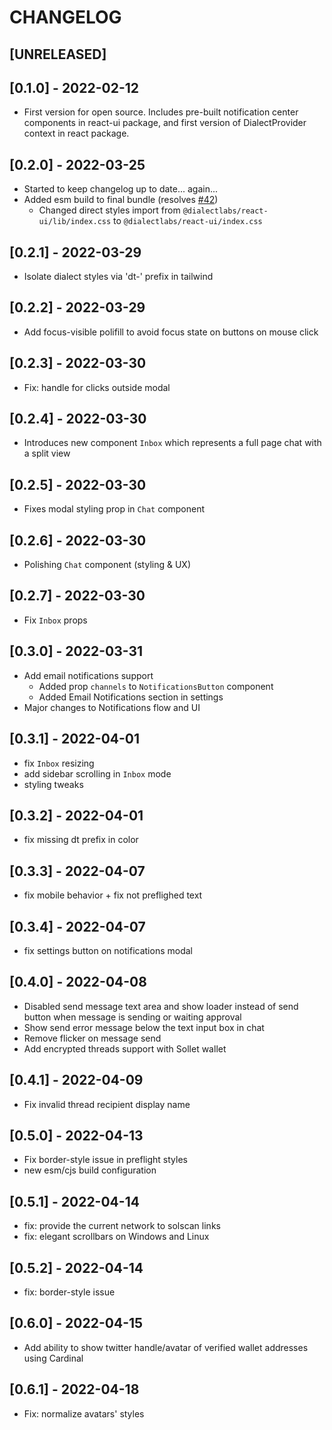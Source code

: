 # CHANGELOG

## [UNRELEASED]

## [0.1.0] - 2022-02-12

- First version for open source. Includes pre-built notification center components in react-ui package, and first
  version of DialectProvider context in react package.

## [0.2.0] - 2022-03-25

- Started to keep changelog up to date... again...
- Added esm build to final bundle (resolves [#42](https://github.com/dialectlabs/react/issues/42))
  - Changed direct styles import from `@dialectlabs/react-ui/lib/index.css` to `@dialectlabs/react-ui/index.css`

## [0.2.1] - 2022-03-29

- Isolate dialect styles via 'dt-' prefix in tailwind

## [0.2.2] - 2022-03-29

- Add focus-visible polifill to avoid focus state on buttons on mouse click

## [0.2.3] - 2022-03-30

- Fix: handle for clicks outside modal

## [0.2.4] - 2022-03-30

- Introduces new component `Inbox` which represents a full page chat with a split view

## [0.2.5] - 2022-03-30

- Fixes modal styling prop in `Chat` component

## [0.2.6] - 2022-03-30

- Polishing `Chat` component (styling & UX)

## [0.2.7] - 2022-03-30

- Fix `Inbox` props

## [0.3.0] - 2022-03-31

- Add email notifications support
  - Added prop `channels` to `NotificationsButton` component
  - Added Email Notifications section in settings
- Major changes to Notifications flow and UI

## [0.3.1] - 2022-04-01

- fix `Inbox` resizing
- add sidebar scrolling in `Inbox` mode
- styling tweaks

## [0.3.2] - 2022-04-01

- fix missing dt prefix in color

## [0.3.3] - 2022-04-07

- fix mobile behavior + fix not preflighed text

## [0.3.4] - 2022-04-07

- fix settings button on notifications modal

## [0.4.0] - 2022-04-08

- Disabled send message text area and show loader instead of send button when message is sending or waiting approval
- Show send error message below the text input box in chat
- Remove flicker on message send
- Add encrypted threads support with Sollet wallet

## [0.4.1] - 2022-04-09

- Fix invalid thread recipient display name

## [0.5.0] - 2022-04-13

- Fix border-style issue in preflight styles
- new esm/cjs build configuration

## [0.5.1] - 2022-04-14

- fix: provide the current network to solscan links
- fix: elegant scrollbars on Windows and Linux

## [0.5.2] - 2022-04-14

- fix: border-style issue

## [0.6.0] - 2022-04-15

- Add ability to show twitter handle/avatar of verified wallet addresses using Cardinal

## [0.6.1] - 2022-04-18

- Fix: normalize avatars' styles
